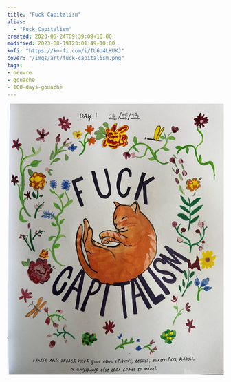 ```yaml
---
title: "Fuck Capitalism"
alias:
  - "Fuck Capitalism"
created: 2023-05-24T09:39:09+10:00
modified: 2023-08-19T23:01:49+10:00
kofi: "https://ko-fi.com/i/IU6U4LKUKJ"
cover: "/imgs/art/fuck-capitalism.png"
tags:
- oeuvre
- gouache
- 100-days-gouache
---
```


![Fuck Capitalism](imgs/art/fuck-capitalism.png)